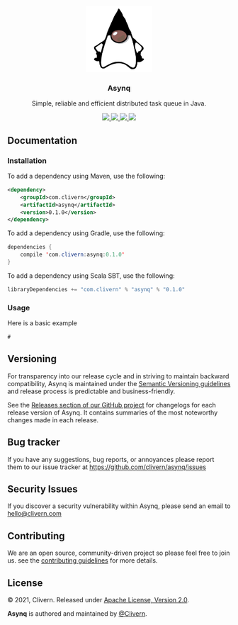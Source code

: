 <p align="center">
	<img alt="Asynq Logo" src="https://raw.githubusercontent.com/Clivern/Asynq/main/images/logo.png" height="150" />
	<h3 align="center">Asynq</h3>
	<p align="center">Simple, reliable and efficient distributed task queue in Java.</p>
	<p align="center">
        <a href="https://github.com/Clivern/Asynq/actions/workflows/ci.yml">
            <img src="https://github.com/Clivern/Asynq/actions/workflows/ci.yml/badge.svg">
        </a>
		<a href="http://www.javadoc.io/doc/com.clivern/asynq">
            <img src="http://www.javadoc.io/badge/com.clivern/asynq.svg">
        </a>
		<a href="https://mvnrepository.com/artifact/com.clivern/asynq/0.1.0">
            <img src="https://img.shields.io/maven-central/v/com.clivern/asynq.svg">
        </a>
		<a href="https://github.com/Clivern/Asynq/blob/main/LICENSE">
            <img src="https://img.shields.io/badge/LICENSE-Apache_2.0-orange.svg">
        </a>
	</p>
</p>


## Documentation

### Installation

To add a dependency using Maven, use the following:

```xml
<dependency>
    <groupId>com.clivern</groupId>
    <artifactId>asynq</artifactId>
    <version>0.1.0</version>
</dependency>
```

To add a dependency using Gradle, use the following:

```java
dependencies {
    compile 'com.clivern:asynq:0.1.0'
}
```

To add a dependency using Scala SBT, use the following:

```java
libraryDependencies += "com.clivern" % "asynq" % "0.1.0"
```

### Usage

Here is a basic example

```java
#
```


## Versioning

For transparency into our release cycle and in striving to maintain backward compatibility, Asynq is maintained under the [Semantic Versioning guidelines](https://semver.org/) and release process is predictable and business-friendly.

See the [Releases section of our GitHub project](https://github.com/clivern/asynq/releases) for changelogs for each release version of Asynq. It contains summaries of the most noteworthy changes made in each release.


## Bug tracker

If you have any suggestions, bug reports, or annoyances please report them to our issue tracker at https://github.com/clivern/asynq/issues


## Security Issues

If you discover a security vulnerability within Asynq, please send an email to [hello@clivern.com](mailto:hello@clivern.com)


## Contributing

We are an open source, community-driven project so please feel free to join us. see the [contributing guidelines](CONTRIBUTING.md) for more details.


## License

© 2021, Clivern. Released under [Apache License, Version 2.0](https://www.apache.org/licenses/LICENSE-2.0).

**Asynq** is authored and maintained by [@Clivern](http://github.com/clivern).
